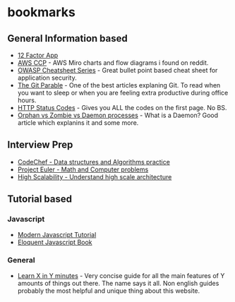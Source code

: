 # bookmarks


## General Information based
- [12 Factor App](https://12factor.net/)
- [AWS CCP](https://miro.com/app/board/o9J_koXQP3U=/) - AWS Miro charts and flow diagrams i found on reddit.
- [OWASP Cheatsheet Series](https://12factor.net/) - Great bullet point based cheat sheet for application security.
- [The Git Parable](https://tom.preston-werner.com/2009/05/19/the-git-parable.html) - One of the best articles explaning Git. To read when you want to sleep or when you are feeling extra productive during office hours.
- [HTTP Status Codes](https://httpstatuses.com/) - Gives you ALL the codes on the first page. No BS.
- [Orphan vs Zombie vs Daemon processes](https://www.gmarik.info/blog/2012/orphan-vs-zombie-vs-daemon-processes/) - What is a Daemon? Good article which explanins it and some more.

## Interview Prep
- [CodeChef - Data structures and Algorithms practice](https://www.codechef.com/)
- [Project Euler - Math and Computer problems](https://projecteuler.net/)
- [High Scalability - Understand high scale architecture](http://highscalability.com/blog/category/example)

## Tutorial based
### Javascript
- [Modern Javascript Tutorial](https://javascript.info/)
- [Eloquent Javascript Book](https://eloquentjavascript.net/)

### General
- [Learn X in Y minutes](https://learnxinyminutes.com/) - Very concise guide for all the main features of Y amounts of things out there. The name says it all. Non english guides probably the most helpful and unique thing about this website.
